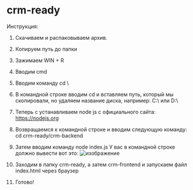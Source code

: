 # crm-ready
Инструкция:
1. Скачиваем и распаковываем архив.
2. Копируем путь до папки
3. Зажимаем WIN + R
4. Вводим cmd
5. Вводим команду cd \
6. В командной строке вводим cd и вставляем путь, который мы скопировали, но удаляем название диска, например: C:\ или D:\
7. Теперь с устанавливаем node js с официального сайта: https://nodejs.org
8. Возвращаемся к командной строке и вводим следующую команду: cd crm-ready/crm-backend
9. Затем вводим команду node index.js
У вас в командной строке должно вывести вот это:
![изображение](https://user-images.githubusercontent.com/100589608/231790978-317cb035-c67c-4267-b73f-a3a0eee54620.png)

10. Заходим в папку crm-ready, а затем crm-frontend и запускаем файл index.html через браузер
11. Готово!
